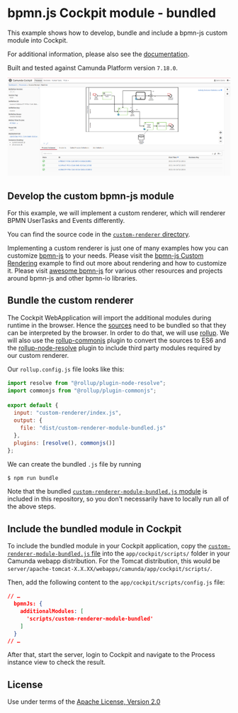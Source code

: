 # bpmn.js Cockpit module - bundled


This example shows how to develop, bundle and include a bpmn-js custom module into Cockpit.

For additional information, please also see the [documentation](https://docs.camunda.org/manual/latest/webapps/cockpit/extend/configuration/#bpmn-diagram-viewer-bpmn-js).

Built and tested against Camunda Platform version `7.18.0`.

![Screenshot](screenshot.png)


## Develop the custom bpmn-js module


For this example, we will implement a custom renderer, which will renderer BPMN UserTasks and Events differently.

You can find the source code in the [`custom-renderer` directory](./custom-renderer).

Implementing a custom renderer is just one of many examples how you can customize [bpmn-js](https://github.com/bpmn-io/bpmn-js) to your needs. Please visit the [bpmn-js Custom Rendering](https://github.com/bpmn-io/bpmn-js-example-custom-rendering) example to find out more about rendering and how to customize it. Please visit [awesome bpmn-js](https://github.com/bpmn-io/awesome-bpmn-io) for various other resources and projects around bpmn-js and other bpmn-io libraries.


## Bundle the custom renderer


The Cockpit WebApplication will import the additional modules during runtime in the browser. Hence the [sources](./custom-renderer) need to be bundled so that they can be interpreted by the browser. In order to do that, we will use [rollup](https://rollupjs.org/). We will also use the [rollup-commonjs](https://github.com/rollup/plugins/tree/master/packages/commonjs) plugin to convert the sources to ES6 and the [rollup-node-resolve](https://github.com/rollup/plugins/tree/master/packages/node-resolve) plugin to include third party modules required by our custom renderer.

Our `rollup.config.js` file looks like this:
```js
import resolve from "@rollup/plugin-node-resolve";
import commonjs from "@rollup/plugin-commonjs";

export default {
  input: "custom-renderer/index.js",
  output: {
    file: "dist/custom-renderer-module-bundled.js"
  },
  plugins: [resolve(), commonjs()]
};
```

We can create the bundled `.js` file by running
```sh
$ npm run bundle
```

Note that the bundled [`custom-renderer-module-bundled.js` module](./dist/custom-renderer-module-bundled.js) is included in this repository, so you don't necessarily have to locally run all of the above steps.

## Include the bundled module in Cockpit


To include the bundled module in your Cockpit application, copy the [`custom-renderer-module-bundled.js` file](./dist/custom-renderer-module-bundled.js) into the `app/cockpit/scripts/` folder in your Camunda webapp distribution.
For the Tomcat distribution, this would be `server/apache-tomcat-X.X.XX/webapps/camunda/app/cockpit/scripts/`.

Then, add the following content to the `app/cockpit/scripts/config.js` file:

```json
// …
  bpmnJs: {
    additionalModules: [
      'scripts/custom-renderer-module-bundled'
    ]
  }
// …
```
After that, start the server, login to Cockpit and navigate to the Process instance view to check the result.

License
-------

Use under terms of the [Apache License, Version 2.0](http://www.apache.org/licenses/LICENSE-2.0)
